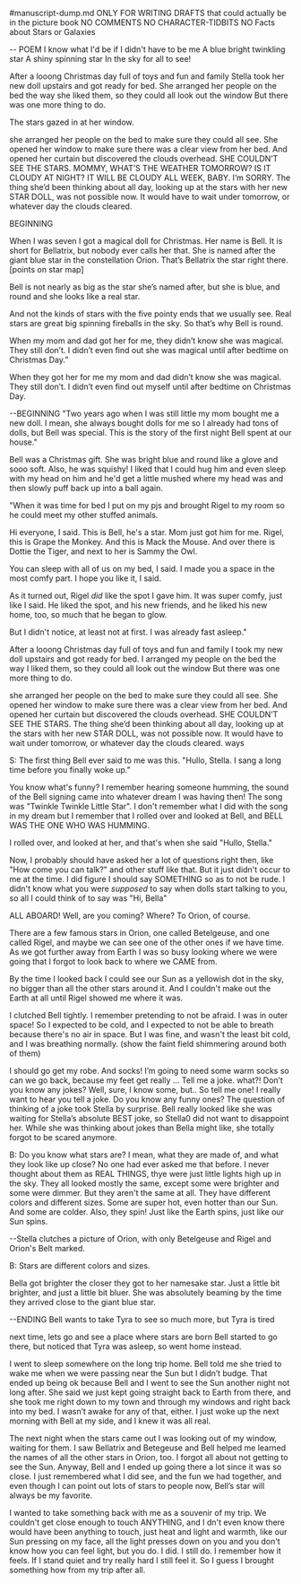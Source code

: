 #manuscript-dump.md
ONLY FOR WRITING DRAFTS that could actually be in the picture book
    NO COMMENTS
    NO CHARACTER-TIDBITS
    NO Facts about Stars or Galaxies

-- POEM
    I know what I'd be
    if I didn't have to be me
    A blue bright twinkling star
    A shiny spinning star
    In the sky for all to see!


After a looong Christmas day full of toys and fun and family Stella took her new doll upstairs and got ready for bed. She arranged her people on the bed the way she liked them, so they could all look out the window But there was one more thing to do.

The stars gazed in at her window.

she arranged her people on the bed to make sure they could all see. 
She opened her window to make sure there was a clear view from her bed. 
And opened her curtain but discovered the clouds overhead. SHE COULDN’T SEE THE STARS. 
MOMMY, WHAT’S THE WEATHER TOMORROW? 
IS IT CLOUDY AT NIGHT?
IT WILL BE CLOUDY ALL WEEK, BABY. I’m SORRY.
The thing she’d been thinking about all day, looking up at the stars with her new STAR DOLL, was not possible now. 
It would have to wait under tomorrow, or whatever day the clouds cleared. 



BEGINNING

When I was seven I got a magical doll for Christmas. Her name is Bell. It is short for Bellatrix, but nobody ever calls her that.
She is named after the giant blue star in the constellation Orion. That’s Bellatrix the star right there. [points on star map]

Bell is not nearly as big as the star she’s named after, but she is blue, and round and she looks like a real star.

And not the kinds of stars with the five pointy ends that we usually see. Real stars are great big spinning fireballs in the sky. So that’s why Bell is round.

When my mom and dad got her for me, they didn’t know she was magical. They still don’t. I didn’t even find out she was magical until after bedtime on Christmas Day.”

When they got her for me my mom and dad didn’t know she was magical. They still don’t. I didn’t even find out myself until after bedtime on Christmas Day.


--BEGINNING
"Two years ago when I was still little my mom bought me a new doll. I mean, she always bought dolls for me so I already had tons of dolls, but Bell was special. This is the story of the first night Bell spent at our house."

Bell was a Christmas gift. She was bright blue and round like a glove and sooo soft. Also, he was squishy! I liked that I could hug him and even sleep with my head on him and he'd get a little mushed where my head was and then slowly puff back up into a ball again.

"When it was time for bed I put on my pjs and brought Rigel to my room so he could meet my other stuffed animals.

Hi everyone, I said. This is Bell, he's a star. Mom just got him for me. Rigel, this is Grape the Monkey. And this is Mack the Mouse. And over there is Dottie the Tiger, and next to her is Sammy the Owl. 

You can sleep with all of us on my bed, I  said. I made you a space in the most comfy part. I hope you like it, I said.

As it turned out, Rigel *did* like the spot I gave him. It was super comfy, just like I said. He liked the spot, and his new friends, and he liked his new home, too, so much that he began to glow. 

But I didn't notice, at least not at first. I was already fast asleep."

After a looong Christmas day full of toys and fun and family I took my new doll upstairs and got ready for bed. I arranged my people on the bed the way I liked them, so they could all look out the window But there was one more thing to do.

she arranged her people on the bed to make sure they could all see. She opened her window to make sure there was a clear view from her bed. And opened her curtain but discovered the clouds overhead. SHE COULDN’T SEE THE STARS. The thing she’d been thinking about all day, looking up at the stars with her new STAR DOLL, was not possible now. It would have to wait under tomorrow, or whatever day the clouds cleared. ways 

S: The first thing Bell ever said to me was this. 
"Hullo, Stella. I sang a long time before you finally woke up."

You know what's funny? I remember hearing someone humming, the sound of the Bell signing came into whatever dream I was having then! The song was "Twinkle Twinkle Little Star". I don't remember what I did with the song in my dream but I remember that I rolled over and looked at Bell, and BELL WAS THE ONE WHO WAS HUMMING.

I rolled over, and looked at her, and that's when she said "Hullo, Stella."


Now, I probably should have asked her a lot of questions right then, like "How come you can talk?" and other stuff like that. But it just didn't occur to me at the time.  I did figure I should say SOMETHING so as to not be rude. 
I didn't know what you were *supposed* to say when dolls start talking to you, so all I could think of to say was "Hi, Bella"




ALL ABOARD!
Well, are you coming?
Where?
To Orion, of course.

There are a few famous stars in Orion, one called Betelgeuse, and one called Rigel, and maybe we can see one of the other ones if we have time.
As we got further away from Earth
I was so busy looking where we were going that I forgot to look back to where we CAME from.

By the time I looked back I could see our Sun as a yellowish dot in the sky, no bigger than all the other stars around it. And I couldn't make out the Earth at all until Rigel showed me where it was.

I clutched Bell tightly. I remember pretending to not be afraid. I was in outer space! So I expected to be cold, and I expected to not be able to breath because there's no air in space. But I was fine, and wasn't the least bit cold, and I was breathing normally. (show the faint field shimmering around both of them)


I should go get my robe. And socks! I’m going to need some warm socks so can we go back, because my feet get really ...
Tell me a joke.
what?!
Don’t you know any jokes?
Well, sure, I know some, but..
So tell me one! I really want to hear you tell a joke. Do you know any funny ones?
The question of thinking of a joke took Stella by surprise. Bell really looked like she was waiting for Stella’s absolute BEST joke, so Stella0 did not want to disappoint her. While she was thinking about jokes than Bella might like, she totally forgot to be scared anymore.




B: Do you know what stars are? I mean, what they are made of, and what they look like up close?
No one had ever asked me that before. I never thought about them as REAL THINGS, thye were just little lights high up in the sky.
They all looked mostly the same, except some were brighter and some were dimmer. But they aren't the same at all. They have different colors and different sizes. Some are super hot, even hotter than our Sun. And some are colder. Also, they spin! Just like the Earth spins, just like our Sun spins.

--Stella clutches a picture of Orion, with only Betelgeuse and Rigel and Orion's Belt marked.


B: Stars are different colors and sizes. 

Bella got brighter the closer they got to her namesake star. Just a little bit brighter, and just a little bit bluer. She was absolutely beaming by the time they arrived close to the giant blue star.








--ENDING
Bell wants to take Tyra to see so much more, but Tyra is tired

next time, lets go and see a place where stars are born
Bell started to go there, but noticed that Tyra was asleep, so went home instead.


I went to sleep somewhere on the long trip home.
Bell told me she tried to wake me when we were passing near the Sun but I didn’t budge. That ended up being ok because Bell and I went to see the Sun another night not long after.
She said we just kept going straight back to Earth from there, and she took me right down to my town and through my windows and right back into my bed. I wasn’t awake for any of that, either. I just woke up the next morning with Bell at my side, and I knew it was all real.

The next night when the stars came out I was looking out of my window, waiting for them. I saw Bellatrix and Betegeuse and Bell helped me learned the names of all the other stars in Orion, too. I forgot all about not getting to see the Sun. Anyway, Bell and I ended up going there a lot since it was so close.
I just remembered what I did see, and the fun we had together, and even though I can point out lots of stars to people now, Bell’s star will always be my favorite.

I wanted to take something back with me as a souvenir of my trip. We couldn't get close enough to touch ANYTHING, and I dn't even know there would have been anything to touch, just heat and light and warmth, like our Sun pressing on my face, all the light presses down on you and you don't know how you can feel light, but you do. I did. I still do. I remember how it feels. If I stand quiet and try really hard I still feel it. So I guess I brought something how from my trip after all.


